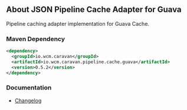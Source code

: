 ## About JSON Pipeline Cache Adapter for Guava

Pipeline caching adapter implementation for Guava Cache.


### Maven Dependency

```xml
<dependency>
  <groupId>io.wcm.caravan</groupId>
  <artifactId>io.wcm.caravan.pipeline.cache.guava</artifactId>
  <version>0.5.2</version>
</dependency>
```

### Documentation

* [Changelog][changelog]


[changelog]: changes-report.html

